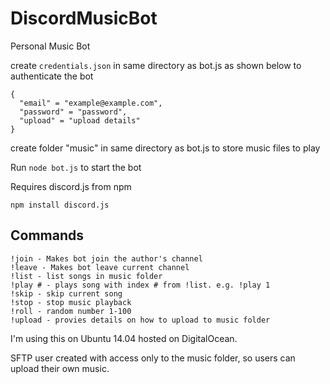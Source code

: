 # DiscordMusicBot
Personal Music Bot

create `credentials.json` in same directory as bot.js as shown below to authenticate the bot

    {
      "email" = "example@example.com",
      "password" = "password",
      "upload" = "upload details"
    }
  
create folder "music" in same directory as bot.js to store music files to play

Run `node bot.js` to start the bot

Requires discord.js from npm

    npm install discord.js

Commands
--------
    !join - Makes bot join the author's channel
    !leave - Makes bot leave current channel
    !list - list songs in music folder
    !play # - plays song with index # from !list. e.g. !play 1
    !skip - skip current song
    !stop - stop music playback
    !roll - random number 1-100
    !upload - provies details on how to upload to music folder

I'm using this on Ubuntu 14.04 hosted on DigitalOcean.

SFTP user created with access only to the music folder, so users can upload their own music.
